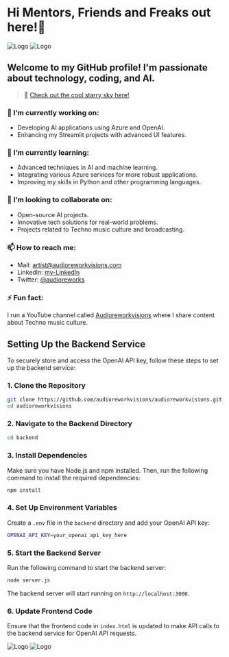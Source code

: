# Hi Mentors, Friends and Freaks out here!👋

![Logo](https://stflywithai026072919948.blob.core.windows.net/datencloud/mix/4.png) ![Logo](https://stflywithai026072919948.blob.core.windows.net/datencloud/icons/Copilot-App-Icon.png)

## Welcome to my GitHub profile! I'm passionate about technology, coding, and AI.

> 🌌 [Check out the cool starry sky here!](https://audioreworkvisions.github.io/audioreworkvisions.html)

### 🔭 I’m currently working on: 
- Developing AI applications using Azure and OpenAI.
- Enhancing my Streamlit projects with advanced UI features.

### 🌱 I’m currently learning:
- Advanced techniques in AI and machine learning.
- Integrating various Azure services for more robust applications.
- Improving my skills in Python and other programming languages.

### 👯 I’m looking to collaborate on: 
- Open-source AI projects.
- Innovative tech solutions for real-world problems.
- Projects related to Techno music culture and broadcasting.

### 📫 How to reach me: 
- Mail: artist@audioreworkvisions.com
- LinkedIn: [my-LinkedIn](https://www.linkedin.com/in/audioreworkvisions)
- Twitter: [@audioreworks](https://twitter.com/audioreworks)

### ⚡ Fun fact:
I run a YouTube channel called [Audioreworkvisions](https://www.youtube.com/@Audioreworkvisions) where I share content about Techno music culture.

## Setting Up the Backend Service

To securely store and access the OpenAI API key, follow these steps to set up the backend service:

### 1. Clone the Repository

```sh
git clone https://github.com/audioreworkvisions/audioreworkvisions.git
cd audioreworkvisions
```

### 2. Navigate to the Backend Directory

```sh
cd backend
```

### 3. Install Dependencies

Make sure you have Node.js and npm installed. Then, run the following command to install the required dependencies:

```sh
npm install
```

### 4. Set Up Environment Variables

Create a `.env` file in the `backend` directory and add your OpenAI API key:

```sh
OPENAI_API_KEY=your_openai_api_key_here
```

### 5. Start the Backend Server

Run the following command to start the backend server:

```sh
node server.js
```

The backend server will start running on `http://localhost:3000`.

### 6. Update Frontend Code

Ensure that the frontend code in `index.html` is updated to make API calls to the backend service for OpenAI API requests.

![Logo](https://stflywithai026072919948.blob.core.windows.net/datencloud/mix/4.png) ![Logo](https://stflywithai026072919948.blob.core.windows.net/datencloud/icons/Copilot-App-Icon.png)
